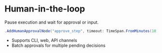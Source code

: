 # Human-in-the-loop

Pause execution and wait for approval or input.

```csharp
.AddHumanApprovalNode("approve_step", timeout: TimeSpan.FromMinutes(10))
```

- Supports CLI, web, API channels
- Batch approvals for multiple pending decisions

